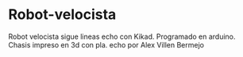 # Robot-velocista
Robot velocista sigue lineas echo con Kikad.
Programado en arduino.
Chasis impreso en 3d con pla.
echo por Alex Villen Bermejo 

